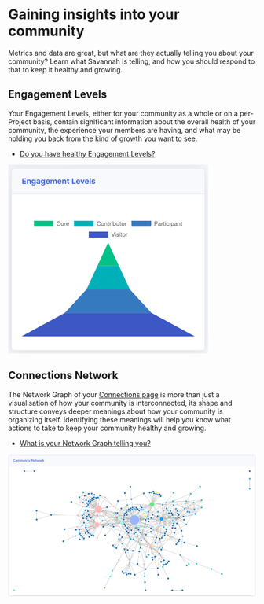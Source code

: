 # Gaining insights into your community

Metrics and data are great, but what are they actually telling you about your community? Learn what Savannah is telling, and how you should respond to that to keep it healthy and growing.

## Engagement Levels

Your Engagement Levels, either for your community as a whole or on a per-Project basis, contain significant information about the overall health of your community, the experience your members are having, and what may be holding you back from the kind of growth you want to see.

* [Do you have healthy Engagement Levels?](/insights/engagement/)

![Engagement Levels Graph](/images/engagement/ideal_distribution.png)

## Connections Network

The Network Graph of your [Connections page](../pages/connections/) is more than just a visualisation of how your community is interconnected, its shape and structure conveys deeper meanings about how your community is organizing itself. Identifying these meanings will help you know what actions to take to keep your community healthy and growing.

* [What is your Network Graph telling you?](/insights/connections/)

![Community Network Graph](../pages/connections/NetworkGraph.png)
